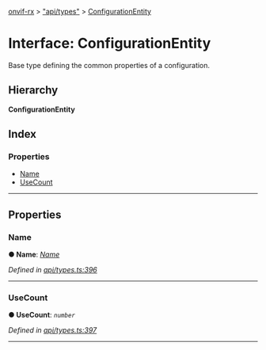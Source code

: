 [onvif-rx](../README.md) > ["api/types"](../modules/_api_types_.md) > [ConfigurationEntity](../interfaces/_api_types_.configurationentity.md)

# Interface: ConfigurationEntity

Base type defining the common properties of a configuration.

## Hierarchy

**ConfigurationEntity**

## Index

### Properties

* [Name](_api_types_.configurationentity.md#name)
* [UseCount](_api_types_.configurationentity.md#usecount)

---

## Properties

<a id="name"></a>

###  Name

**● Name**: *[Name](_api_types_.configurationentity.md#name)*

*Defined in [api/types.ts:396](https://github.com/patrickmichalina/onvif-rx/blob/3ab1739/src/api/types.ts#L396)*

___
<a id="usecount"></a>

###  UseCount

**● UseCount**: *`number`*

*Defined in [api/types.ts:397](https://github.com/patrickmichalina/onvif-rx/blob/3ab1739/src/api/types.ts#L397)*

___

